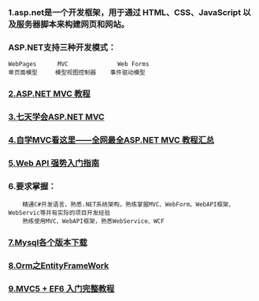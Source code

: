 ### 1.asp.net是一个开发框架，用于通过 HTML、CSS、JavaScript 以及服务器脚本来构建网页和网站。  
###    ASP.NET支持三种开发模式：
    WebPages      MVC              Web Forms
    单页面模型     模型视图控制器    事件驱动模型

### [2.ASP.NET MVC 教程](http://www.runoob.com/aspnet/mvc-app.html)
### [3.七天学会ASP.NET MVC ](http://www.cnblogs.com/powertoolsteam/p/MVC_one.html)
### [4.自学MVC看这里——全网最全ASP.NET MVC 教程汇总](http://www.cnblogs.com/powertoolsteam/p/MVC_knowledge.html)

### [5.Web API 强势入门指南](https://www.cnblogs.com/guyun/p/4589115.html)
### 6.要求掌握：
        精通C#开发语言，熟悉.NET系统架构，熟练掌握MVC、WebForm、WebAPI框架、WebServic等并有实际的项目开发经验  
        熟练使用MVC、WebAPI框架，熟悉WebService、WCF

### [7.Mysql各个版本下载](http://ftp.ntu.edu.tw/MySQL/Downloads/)

### [8.Orm之EntityFrameWork](https://www.cnblogs.com/VolcanoCloud/p/4517310.html)
### [9.MVC5 + EF6 入门完整教程](http://www.cnblogs.com/miro/p/4030622.html)